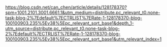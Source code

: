 https://blog.csdn.net/can_chen/article/details/128178370?spm=1001.2101.3001.6661.1&utm_medium=distribute.pc_relevant_t0.none-task-blog-2%7Edefault%7ECTRLIST%7ERate-1-128178370-blog-100100903.235%5Ev38%5Epc_relevant_sort_base1&depth_1-utm_source=distribute.pc_relevant_t0.none-task-blog-2%7Edefault%7ECTRLIST%7ERate-1-128178370-blog-100100903.235%5Ev38%5Epc_relevant_sort_base1&utm_relevant_index=1

